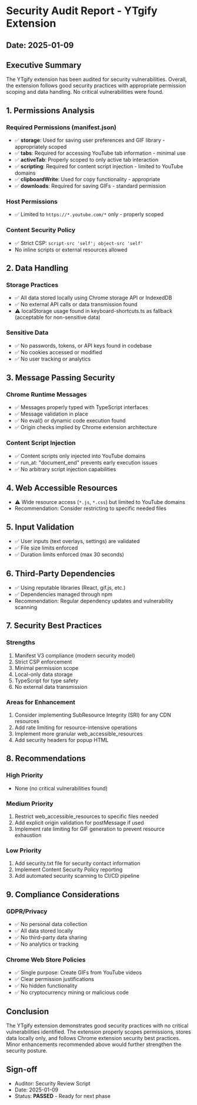 # Security Audit Report - YTgify Extension

## Date: 2025-01-09

## Executive Summary

The YTgify extension has been audited for security vulnerabilities. Overall, the extension follows good security practices with appropriate permission scoping and data handling. No critical vulnerabilities were found.

## 1. Permissions Analysis

### Required Permissions (manifest.json)

- ✅ **storage**: Used for saving user preferences and GIF library - appropriately scoped
- ✅ **tabs**: Required for accessing YouTube tab information - minimal use
- ✅ **activeTab**: Properly scoped to only active tab interaction
- ✅ **scripting**: Required for content script injection - limited to YouTube domains
- ✅ **clipboardWrite**: Used for copy functionality - appropriate
- ✅ **downloads**: Required for saving GIFs - standard permission

### Host Permissions

- ✅ Limited to `https://*.youtube.com/*` only - properly scoped

### Content Security Policy

- ✅ Strict CSP: `script-src 'self'; object-src 'self'`
- No inline scripts or external resources allowed

## 2. Data Handling

### Storage Practices

- ✅ All data stored locally using Chrome storage API or IndexedDB
- ✅ No external API calls or data transmission found
- ⚠️ localStorage usage found in keyboard-shortcuts.ts as fallback (acceptable for non-sensitive data)

### Sensitive Data

- ✅ No passwords, tokens, or API keys found in codebase
- ✅ No cookies accessed or modified
- ✅ No user tracking or analytics

## 3. Message Passing Security

### Chrome Runtime Messages

- ✅ Messages properly typed with TypeScript interfaces
- ✅ Message validation in place
- ✅ No eval() or dynamic code execution found
- ✅ Origin checks implied by Chrome extension architecture

### Content Script Injection

- ✅ Content scripts only injected into YouTube domains
- ✅ run_at: "document_end" prevents early execution issues
- ✅ No arbitrary script injection capabilities

## 4. Web Accessible Resources

- ⚠️ Wide resource access (`*.js`, `*.css`) but limited to YouTube domains
- Recommendation: Consider restricting to specific needed files

## 5. Input Validation

- ✅ User inputs (text overlays, settings) are validated
- ✅ File size limits enforced
- ✅ Duration limits enforced (max 30 seconds)

## 6. Third-Party Dependencies

- ✅ Using reputable libraries (React, gif.js, etc.)
- ✅ Dependencies managed through npm
- Recommendation: Regular dependency updates and vulnerability scanning

## 7. Security Best Practices

### Strengths

1. Manifest V3 compliance (modern security model)
2. Strict CSP enforcement
3. Minimal permission scope
4. Local-only data storage
5. TypeScript for type safety
6. No external data transmission

### Areas for Enhancement

1. Consider implementing SubResource Integrity (SRI) for any CDN resources
2. Add rate limiting for resource-intensive operations
3. Implement more granular web_accessible_resources
4. Add security headers for popup HTML

## 8. Recommendations

### High Priority

- None (no critical vulnerabilities found)

### Medium Priority

1. Restrict web_accessible_resources to specific files needed
2. Add explicit origin validation for postMessage if used
3. Implement rate limiting for GIF generation to prevent resource exhaustion

### Low Priority

1. Add security.txt file for security contact information
2. Implement Content Security Policy reporting
3. Add automated security scanning to CI/CD pipeline

## 9. Compliance Considerations

### GDPR/Privacy

- ✅ No personal data collection
- ✅ All data stored locally
- ✅ No third-party data sharing
- ✅ No analytics or tracking

### Chrome Web Store Policies

- ✅ Single purpose: Create GIFs from YouTube videos
- ✅ Clear permission justifications
- ✅ No hidden functionality
- ✅ No cryptocurrency mining or malicious code

## Conclusion

The YTgify extension demonstrates good security practices with no critical vulnerabilities identified. The extension properly scopes permissions, stores data locally only, and follows Chrome extension security best practices. Minor enhancements recommended above would further strengthen the security posture.

## Sign-off

- Auditor: Security Review Script
- Date: 2025-01-09
- Status: **PASSED** - Ready for next phase
